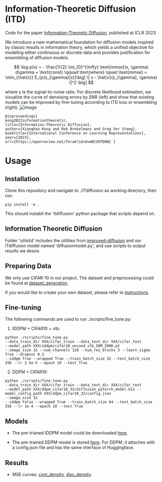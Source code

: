 # Information-Theoretic Diffusion (ITD)

Code for the paper [Information-Theoretic Diffusion](https://openreview.net/forum?id=UvmDCdSPDOW), published at ICLR 2023.

We introduce a new mathematical foundation for diffusion models inspired by classic results in information theory, which yields a unified objective for modeling either continuous or discrete data and provides justification for ensembling of diffusion models.

$$ \log p(x) = - \frac{1}{2} \int_{0}^{\infty} \text{mmse}(x, \gamma) d\gamma + \text{const} \qquad \text{where} \quad \text{mmse} = \min_{\hat{x}} E_{p(z_{\gamma}|x)}\big[ \| x - \hat{x}(z_{\gamma}, \gamma) \|^2 \big] $$

where $\gamma$ is the signal-to-noise ratio.   For discrete likelihood estimation, we visualize the curve of denoising errors by SNR (left) and show that existing models can be improved by fine-tuning according to ITD loss or ensembling (right).
![image](https://drive.google.com/uc?export=view&id=1lhmDHVJF-F5EBC-baY0kPVKlyXYxIUyk.pdf)


```
@inproceedings{
kong2023informationtheoretic,
title={Information-Theoretic Diffusion},
author={Xianghao Kong and Rob Brekelmans and Greg Ver Steeg},
booktitle={International Conference on Learning Representations},
year={2023},
url={https://openreview.net/forum?id=UvmDCdSPDOW} }
```
 
<!-- Initial commit for improved and generalized applications of diffusion models based on an information-theoretic formulation.  -->


# Usage
## Installation
Clone this repository and navigate to ./ITdiffusion as working directory, then run:

```
pip install -e .
```

This should instabll the 'itdiffusion' python package that scripts depend on. 

## Information Theoretic Diffusion
Folder 'utilsitd' includes the utilities from [improved-diffusion](https://github.com/openai/improved-diffusion) and our ITdiffusion model named 'diffusionmodel.py', and use scripts to output results we desire. 


## Preparing Data
We only use CIFAR-10 in our project. The dataset and preprocessing could be found at [dataset_generation](https://github.com/openai/improved-diffusion/tree/main/datasets).

If you would like to create your own dataset, please refer to [instructions](https://github.com/openai/improved-diffusion).

## Fine-tuning
The following commands are used to run ./scripts/fine_tune.py:
1. IDDPM + CIFAR10 + vlb:
```
python ./scripts/fine_tune.py 
--data_train_dir XXX/cifar_train --data_test_dir XXX/cifar_test
--model_path XXX/iddpm/cifar10_uncond_vlb_50M_500K.pt 
--image_size 32 --num_channels 128 --num_res_blocks 3 --learn_sigma True --dropout 0.3 
--iddpm True --wrapped True --train_batch_size 32 --test_batch_size 256 --lr 2.5e-5 --epoch 10 --test True
```
2. DDPM + CIFAR10:
```
python ./scripts/fine_tune.py 
--data_train_dir XXX/cifar_train --data_test_dir XXX/cifar_test
--model_path XXX/ddpm_cifar10_32/diffusion_pytorch_model.bin --model_config_path XXX/ddpm_cifar10_32/config.json 
--image_size 32
--iddpm False --wrapped True --train_batch_size 64 --test_batch_size 256 --lr 1e-4 --epoch 10 --test True
```

## Models
- The pre-trianed IDDPM model could be downloaded [here](https://openaipublic.blob.core.windows.net/diffusion/march-2021/cifar10_uncond_vlb_50M_500K.pt). 

- The pre-trained DDPM model is stored [here](https://drive.google.com/drive/folders/1G1nFv6AML_8zeElxMECkYfJnmihVcR86?usp=sharing). For DDPM, it attaches with a config.json file and has the same interface of Huggingface. 


## Results
- MSE curves: [cont_density](./results/figs/cont_density.pdf), [disc_density](./results/figs/disc_density.pdf).

